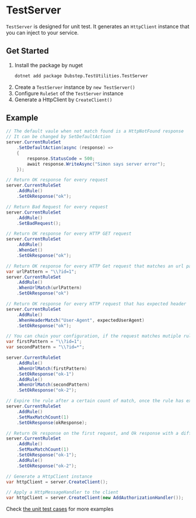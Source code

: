 # TestServer

`TestServer` is designed for unit test. It generates an `HttpClient` instance that you can inject to your service.

## Get Started

1. Install the package by nuget
    ```bash
    dotnet add package Dubstep.TestUtilities.TestServer
    ```
2. Create a `TestServer` instance by `new TestServer()`
3. Configure `RuleSet` of the `TestServer` instance
4. Generate a HttpClient by `CreateClient()`

## Example
```csharp
// The default vaule when not match found is a HttpNotFound response
// It can be changed by SetDefaultAction
server.CurrentRuleSet
    .SetDefaultAction(async (response) =>
    {
        response.StatusCode = 500;
        await response.WriteAsync("Simon says server error");
    });

// Return OK response for every request
server.CurrentRuleSet
    .AddRule()
    .SetOkResponse("ok");

// Return Bad Request for every request
server.CurrentRuleSet
    .AddRule()
    .SetBadRequest();

// Return OK response for every HTTP GET request
server.CurrentRuleSet
    .AddRule()
    .WhenGet()
    .SetOkResponse("ok");

// Return OK response for every HTTP Get request that matches an url patter
var urlPattern = "\\?id=1";
server.CurrentRuleSet
    .AddRule()
    .WhenUrlMatch(urlPattern)
    .SetOkResponse("ok")

// Return OK response for every HTTP request that has expected header
server.CurrentRuleSet
    .AddRule()
    .WhenHeaderMatch("User-Agent", expectedUserAgent)
    .SetOkResponse("ok");

// You can chain your configuration, if the request matches mutiple rules, the first match will be picked
var firstPattern = "\\?id=1";
var secondPattern = "\\?id=*";

server.CurrentRuleSet
    .AddRule()
    .WhenUrlMatch(firstPattern)
    .SetOkResponse("ok-1")
    .AddRule()
    .WhenUrlMatch(secondPattern)
    .SetOkResponse("ok-2");

// Expire the rule after a certain count of match, once the rule has expired, it will never match a request
server.CurrentRuleSet
    .AddRule()
    .SetMaxMatchCount(1)
    .SetOkResponse(okResponse);

// Return Ok response on the first request, and Ok response with a different content on the second request
server.CurrentRuleSet
    .AddRule()
    .SetMaxMatchCount(1)
    .SetOkResponse("ok-1");
    .AddRule()
    .SetOkResponse("ok-2");

// Generate a HttpClient instance
var httpClient = server.CreateClient();

// Apply a HttpMessageHandler to the client
var httpClient = server.CreateClient(new AddAuthorizationHandler());
```

Check [the unit test cases](https://github.com/atwayne/TestServer/blob/master/test/TestServer.Tests/TestServerTests.cs) for more examples
